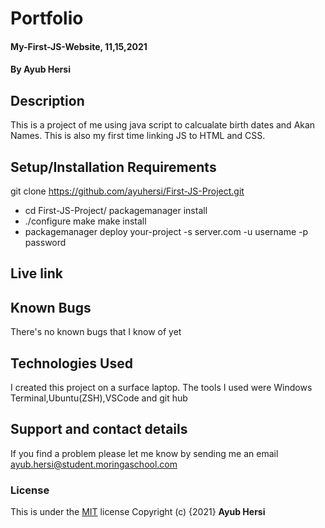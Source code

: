 # Portfolio
#### My-First-JS-Website, 11,15,2021
#### By Ayub Hersi
## Description
This is a project of me using java script to calcualate birth dates and Akan Names. This is also my first time linking JS to HTML and CSS.
## Setup/Installation Requirements
git clone https://github.com/ayuhersi/First-JS-Project.git
* cd First-JS-Project/
packagemanager install
* ./configure
make
make install
* packagemanager deploy your-project -s server.com -u username -p password

## Live link

## Known Bugs
There's no known bugs that I know of yet
## Technologies Used
I created this project on a surface laptop. The tools I used were Windows Terminal,Ubuntu(ZSH),VSCode and git hub 
## Support and contact details
If you find a problem please let me know by sending me an email ayub.hersi@student.moringaschool.com
### License
This is under the [MIT](LICENSE) license
Copyright (c) {2021} **Ayub Hersi**

